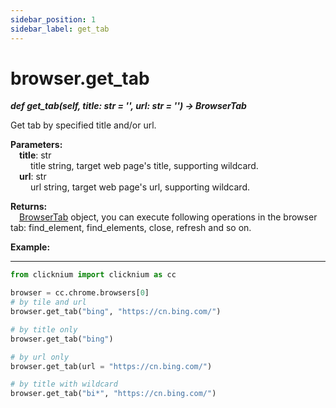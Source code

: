```yaml
---
sidebar_position: 1
sidebar_label: get_tab
---
```

# browser.get_tab

***def get_tab(self, title: str = '', url: str = '') -> BrowserTab***  

Get tab by specified title and/or url.

**Parameters:**  
    &emsp;**title**: str   
        &emsp;&emsp; title string, target web page's title, supporting wildcard.  
    &emsp;**url**: str  
        &emsp;&emsp; url string, target web page's url, supporting wildcard. 

**Returns:**  
    &emsp;[BrowserTab](./browsertab/browsertab.md) object, you can execute following operations in the browser tab: find_element, find_elements, close, refresh and so on.

**Example:**
***
```python
from clicknium import clicknium as cc

browser = cc.chrome.browsers[0]
# by tile and url
browser.get_tab("bing", "https://cn.bing.com/")

# by title only
browser.get_tab("bing")

# by url only
browser.get_tab(url = "https://cn.bing.com/")

# by title with wildcard
browser.get_tab("bi*", "https://cn.bing.com/")
```